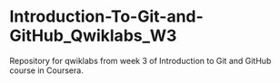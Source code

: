 # Introduction-To-Git-and-GitHub_Qwiklabs_W3
Repository for qwiklabs from week 3 of Introduction to Git and GitHub course in Coursera.
